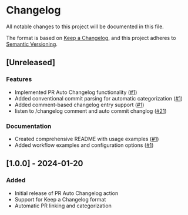# Changelog

All notable changes to this project will be documented in this file.

The format is based on [Keep a Changelog](https://keepachangelog.com/en/1.0.0/),
and this project adheres to [Semantic Versioning](https://semver.org/spec/v2.0.0.html).

## [Unreleased]

### Features
- Implemented PR Auto Changelog functionality ([#1](https://github.com/puneet2019/pr-auto-changelog/pull/1))
- Added conventional commit parsing for automatic categorization ([#1](https://github.com/puneet2019/pr-auto-changelog/pull/1))
- Added comment-based changelog entry support ([#1](https://github.com/puneet2019/pr-auto-changelog/pull/1))
- listen to /changelog comment and auto commit changlog ([#21](https://github.com/puneet2019/pr-auto-changelog/pull/21))

### Documentation
- Created comprehensive README with usage examples ([#1](https://github.com/puneet2019/pr-auto-changelog/pull/1))
- Added workflow examples and configuration options ([#1](https://github.com/puneet2019/pr-auto-changelog/pull/1))

## [1.0.0] - 2024-01-20

### Added
- Initial release of PR Auto Changelog action
- Support for Keep a Changelog format
- Automatic PR linking and categorization 